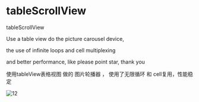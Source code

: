 # tableScrollView
tableScrollView

Use a table view do the picture carousel device, 

the use of infinite loops and cell multiplexing 

and better performance, like please point star, thank you

使用tableView表格视图 做的 图片轮播器 ， 使用了无限循环 和 cell复用，性能稳定

![12](https://github.com/ChinaArJun/tableScrollView/blob/master/tableScrollViewGif.gif)
